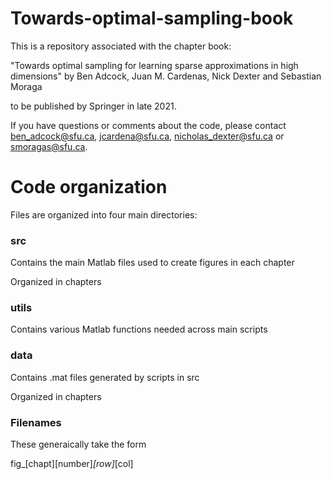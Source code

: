# Towards-optimal-sampling-book
This is a repository associated with the chapter book:

"Towards optimal sampling for learning sparse approximations in high dimensions" by Ben Adcock, Juan M. Cardenas, Nick Dexter and Sebastian Moraga 

to be published by Springer in late 2021.

If you have questions or comments about the code, please contact [ben_adcock@sfu.ca](mailto:ben_adcock@sfu.ca?subject=[GitHub]%20Source%20Han%20Sans), [jcardena@sfu.ca](mailto:jcardena@sfu.ca?subject=[GitHub]%20Source%20Han%20Sans), [nicholas_dexter@sfu.ca](mailto:nicholas_dexter@sfu.ca?subject=[GitHub]%20Source%20Han%20Sans) or [smoragas@sfu.ca](mailto:smoragas@sfu.ca?subject=[GitHub]%20Source%20Han%20Sans).

# Code organization 
Files are organized into four main directories:

### src 
Contains the main Matlab files used to create figures in each chapter

Organized in chapters

### utils 
Contains various Matlab functions needed across main scripts

### data 
Contains .mat files generated by scripts in src

Organized in chapters

### Filenames

These generaically take the form 

fig_[chapt][number]_\[row]_[col]

